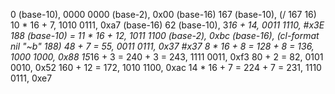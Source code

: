 0 (base-10), 0000 0000 (base-2), 0x00 (base-16)
167 (base-10), (/ 167 16) 10 * 16 + 7, 1010 0111, 0xa7 (base-16)
62 (base-10), 3*16 + 14, 0011 1110, #x3E
188 (base-10) = 11 * 16 + 12, 1011 1100 (base-2), 0xbc (base-16), (cl-format nil "~b" 188)
48 + 7 = 55, 0011 0111, 0x37 #x37
8 * 16 + 8 = 128 + 8 = 136, 1000 1000, 0x88
15*16 + 3 = 240 + 3 = 243, 1111 0011, 0xf3 
80 + 2 = 82, 0101 0010, 0x52 
160 + 12 = 172, 1010 1100, 0xac
14 * 16 + 7 = 224 + 7 = 231, 1110 0111, 0xe7 